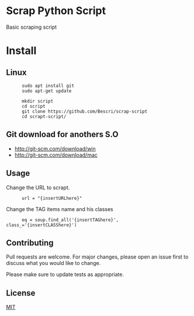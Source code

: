# Scrap Python Script
Basic scraping script

# Install

## Linux

          sudo apt install git
          sudo apt-get update
          
          mkdir script
          cd script
          git clone https://github.com/Bescri/scrap-script
          cd scrapt-script/
         

## Git download for anothers S.O

* http://git-scm.com/download/win
* http://git-scm.com/download/mac


## Usage

Change the URL to scrapt.

          url = "{insertURLhere}"
          
Change the TAG items name and his classes

          eq = soup.find_all('{insertTAGhere}', class_='{insertCLASShere}')
          
## Contributing
Pull requests are welcome. For major changes, please open an issue first to discuss what you would like to change.

Please make sure to update tests as appropriate.

## License
[MIT](https://choosealicense.com/licenses/mit/)


